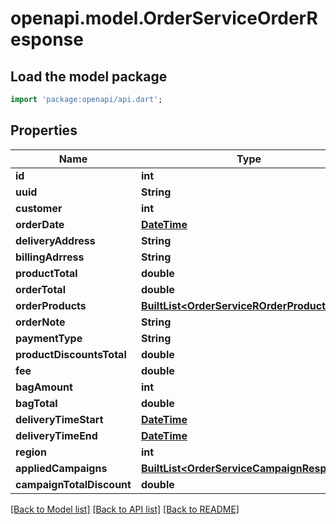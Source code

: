 # openapi.model.OrderServiceOrderResponse

## Load the model package
```dart
import 'package:openapi/api.dart';
```

## Properties
Name | Type | Description | Notes
------------ | ------------- | ------------- | -------------
**id** | **int** |  | [optional] 
**uuid** | **String** |  | [optional] 
**customer** | **int** |  | [optional] 
**orderDate** | [**DateTime**](DateTime.md) |  | [optional] 
**deliveryAddress** | **String** |  | [optional] 
**billingAdrress** | **String** |  | [optional] 
**productTotal** | **double** |  | [optional] 
**orderTotal** | **double** |  | [optional] 
**orderProducts** | [**BuiltList&lt;OrderServiceROrderProducts&gt;**](OrderServiceROrderProducts.md) |  | [optional] 
**orderNote** | **String** |  | [optional] 
**paymentType** | **String** |  | [optional] 
**productDiscountsTotal** | **double** |  | [optional] 
**fee** | **double** |  | [optional] 
**bagAmount** | **int** |  | [optional] 
**bagTotal** | **double** |  | [optional] 
**deliveryTimeStart** | [**DateTime**](DateTime.md) |  | [optional] 
**deliveryTimeEnd** | [**DateTime**](DateTime.md) |  | [optional] 
**region** | **int** |  | [optional] 
**appliedCampaigns** | [**BuiltList&lt;OrderServiceCampaignResponse&gt;**](OrderServiceCampaignResponse.md) |  | [optional] 
**campaignTotalDiscount** | **double** |  | [optional] 

[[Back to Model list]](../README.md#documentation-for-models) [[Back to API list]](../README.md#documentation-for-api-endpoints) [[Back to README]](../README.md)


